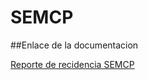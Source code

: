 # SEMCP

##Enlace de la documentacion


[Reporte de recidencia SEMCP](https://docs.google.com/document/d/1lYbHcsMWNZGA86e9O2Ts4PnyKEgNPfJxWW75-veXF1o/edit)
